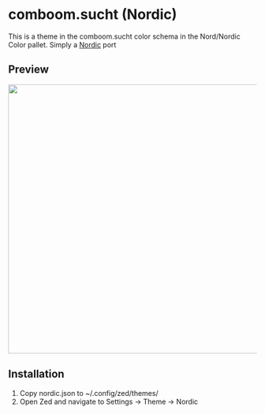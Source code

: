 # comboom.sucht (Nordic)
This is a theme in the comboom.sucht color schema in the Nord/Nordic Color pallet.
Simply a [Nordic](https://github.com/bIaqat/nordic-theme-zed) port
## Preview
<img src="assets/nordic.png" width="546">


## Installation
1. Copy nordic.json to ~/.config/zed/themes/
2. Open Zed and navigate to Settings -> Theme -> Nordic
